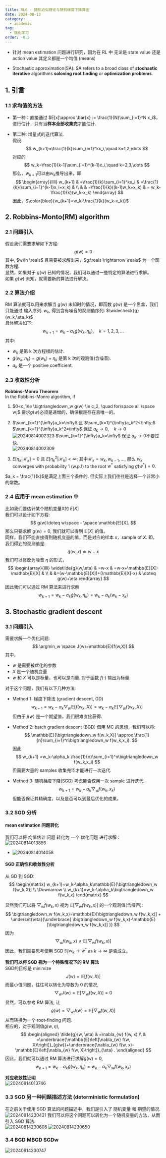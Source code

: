 ```yaml
---
title: RL6 - 随机近似理论与随机梯度下降算法
date: 2024-08-13
category:
  - academic
tag:
  - 强化学习
order: -0.5
---
```

- 针对 mean estimation 问题进行研究，因为在 RL 中 无论是 state value 还是 action value 其定义都是一个均值 (means)

- Stochastic approximation(SA): SA refers to a broad class of **stochastic iterative** algorithms **soloving root finding** or **optimization problems**.

## 1. 引言

### 1.1 求均值的方法

- 第一种：直接通过 $E[x]\approx \bar{x} := \frac{1}{N}\sum_{i=1}^N x_i$，进行估计，只有当**样本全部收集完**才能估计.  

- 第二种: 增量式的迭代算法.  
  假设:  
  $$
    w_{k+1}=\frac{1}{k}\sum_{i=1}^kx_i,\quad k=1,2,\dots
  $$
  对应的  
  $$
    w_k=\frac{1}{k-1}\sum_{i=1}^{k-1}x_i,\quad k=2,3,\dots
  $$
  那么，$w_{k+1}$可以由$w_k$推导出来，即  
  $$
  \begin{array}{llll}
    w_{k+1} & =\frac{1}{k}\sum_{i=1}^kx_i
    &
    =\frac{1}{k}(\sum_{i=1}^{k-1}x_i+x_k)
    &
    \\
    & & =\frac{1}{k}((k-1)w_k+x_k)
    & = w_k-\frac{1}{k}(w_k-x_k)
  \end{array}
  $$
  因此，$\color{blue}{w_{k+1}=w_k-\frac{1}{k}(w_k-x_k)}$

## 2. Robbins-Monto(RM) algorithm

### 2.1 问题引入

假设我们需要求解如下方程:  
$$
g(w)=0
$$
其中, $w\in \reals$ 且需要被求解出来，$g:\reals \rightarrow \reals$ 为一个函数方程.  
显然，如果对于 $g(w)$ 已知的情况，我们可以通过一些特定的算法进行求解。  
如果 $g(w)$ 未知，就需要新的算法进行解决。

### 2.2 算法介绍

RM 算法就可以用来求解当 $g(w)$ 未知时的情况，即函数 $g(w)$ 是一个黑盒，我们只能通过 输入序列: ${w_k}$, 得到含有噪音的观测值序列: $\widecheck{g}(w_k,\eta_k)$  
具体解决如下:  
$$
w_{k+1}=w_k-a_k\widetilde{g}(w_k,\eta_k),\quad k=1,2,3,\dots
$$
其中:  

- $w_k$ 是第 k 次方程根的估计.
- $\widetilde{g}(w_k,\eta_k)=g(w_k)+\eta_k$ 是第 k 次的观测值(含噪音).
- $a_k$ 是一个 positive coefficient.

### 2.3 收敛性分析

**Robbins-Monro Theorem**  
In the Robbins-Monro algorithm, if

1) $0<c_1\le \bigtriangledown_w g(w) \le c_2, \quad for\space all \space w;$
  要求$g(w)$必须是递增的，确保根是存在且唯一的。

2) $\sum_{k=1}^{\infty}a_k=\infty$ 且 $\sum_{k=1}^{\infty}a_k^2<\infty;$
  $\sum_{k=1}^{\infty}a_k^2=\infty$ 保证 $a_k \rightarrow 0, \quad k \rightarrow 0$  
  ![20240814002323](http://myimg.ekkosonya.cn/20240814002323.png)
  $\sum_{k=1}^{\infty}a_k=\infty$  保证 $a_k \rightarrow 0$不要过快.  
  ![20240814002309](http://myimg.ekkosonya.cn/20240814002309.png)

3) $E[\eta_k|\mathcal{H}_k]=0$ 且 $E[\eta_k^2|\mathcal{H}_k]<\infty;$
其中$\mathcal{H}_k={w_k,w_{k-1},\dots}$, 那么 $w_k$ converges with probability 1 (w.p.1) to the root $w^*$ satisfying $g(w^*)=0$.

$a_k = \frac{1}{k}$是满足上面三个条件的.  但实际上我们往往是选择一个非常小的常数。

### 2.4 应用于 mean estimation 中

比如我们要估计某个随机变量X的 $E[X]$  
我们可以设计如下方程:  
$$
g(w)\doteq w\space - \space \mathbb{E}[X].
$$
那么只要求解 $g(w)=0$, 我们就可以得到 $\mathbb{E}[X]$ 的值。  
同样，我们不能直接得到随机变量的值，而是对应的样本 $x$，sample of $X$.
即，我们得到的观测值是:  
$$
\widetilde{g}(w,x)\doteq w - x
$$
我们可以修改为噪音 $\eta$ 的形式，  
$$
\begin{array}{llll}
  \widetilde{g}(w,\eta)
  &
  =w-x
  &
  =w-x+\mathbb{E}[X]-\mathbb{E}[X]
  &
  \\
  &
  &=(w-\mathbb{E}[X])+(\mathbb{E}[X]-x)
  &
  \doteq g(w)+\eta
\end{array}
$$
因此我们可以通过 RM 算法来进行求解  
$$
w_{k+1}=w_k-\alpha_k \widetilde{g}(w_k,\eta_k)=w_k-\alpha_k(w_k-x_k)
$$

## 3. Stochastic gradient descent

### 3.1 问题引入

需要求解一个优化问题:  
$$
\argmin_w \space J(w)=\mathbb{E}[f(w,X)]
$$
其中，

- $w$ 是需要被优化的参数
- $X$ 是一个随机变量
- $w$ 和 $X$ 可以是标量，也可以是向量. 对于函数 $f(\cdot)$ 输出为标量.

对于这个问题，我们有以下几种方法:  

- Method 1: 梯度下降法 (gradient descent, GD)
  $$
  w_{k+1}
  =w_k-\alpha_k \bigtriangledown_w\mathbb{E}[f(w_k,X)]
  =w_k-\alpha_k \mathbb{E}[\bigtriangledown_w f(w_k,X)]
  $$
  但由于 $j(w)$ 是一个期望值，我们很难直接获得.

- Method 2: batch gradient descent (BGD)
  借用 MC 的思想，我们可以将:  
  $$
  \mathbb{E}[\bigtriangledown_w f(w_k,X)]
  \approx
  \frac{1}{n}\sum_{i=1}^n\bigtriangledown_w f(w_k,x_i).
  $$
  因此  
  $$
  w_{k+1}
  =w_k-\alpha_k \frac{1}{n}\sum_{i=1}^n\bigtriangledown_w f(w_k,x_i)
  $$
  但需要大量的 samples 收集完毕才能进行一次迭代.

- Method 3: 随机梯度下降(SGD)
  考虑能否仅用一次 sample 进行迭代.  
  $$
  w_{k+1}
  =w_k-\alpha_k \bigtriangledown_w f(w_k,x_k)
  $$
  但能否保证其精确度，以及是否可以到最后优化的成果。

### 3.2 SGD 分析

#### mean estimation 问题转化

我们可以将 均值估计 问题 转化为 一个 优化问题 进行求解：  
![20240814013856](http://myimg.ekkosonya.cn/20240814013856.png)
* ![20240814014058](http://myimg.ekkosonya.cn/20240814014058.png)

#### SGD 正确性和收敛性分析

从 GD 到 SGD:  
$$
\begin{matrix}
  w_{k+1}=w_k-\alpha_k\mathbb{E}[\bigtriangledown_w f(w_k,X)]
  \\
  \Downarrow
  \\
  w_{k+1}=w_k-\alpha_k\bigtriangledown_w f(w_k,x)
\end{matrix}
$$

显然我们可以将 $\bigtriangledown_w f(w_k,x)$ 视为 $\mathbb{E}[\bigtriangledown_w f(w_k,x)]$ 的一个观测值(含噪声):  
$$
\bigtriangledown_w f(w_k,x)=\mathbb{E}[\bigtriangledown_w f(w_k,x)]
+
\underset{\eta}{\underbrace{
\bigtriangledown_w f(w_k,x)-\mathbb{E}[\bigtriangledown_w f(w_k,x)]
}}
$$
因为  
$$
\bigtriangledown_w f(w_k,x) \neq \mathbb{E}[\bigtriangledown_w f(w_k,x)]
$$
因此，我们需要思考使用 SGD 时$w_k \rightarrow w^*$ as $k\rightarrow \infty$ 是否成立。  

**我们可以将 SGD 视为一个特殊情况下的 RM 算法**  
SGD的目标是 minimize  
$$
J(w)=\mathbb{E}[f(w,X)]
$$
而最小值问题，往往可以转化为导数为 0 的情况,  
$$
\bigtriangledown_w J(w)=\mathbb{E}[\bigtriangledown_w f(w,X)]=0
$$
显然，可以参考 RM 算法, 让  
$$
g(w) = \bigtriangledown_w J(w)=\mathbb{E}[\bigtriangledown_w f(w,X)]
$$
从而转换为一个 root-finding 问题.  
相应的，对于观测值$\widetilde{g}(w,\eta)$,
$$
\begin{aligned}
\tilde{g}(w, \eta) & =\nabla_{w} f(w, x) \\
& =\underbrace{\mathbb{E}\left[\nabla_{w} f(w, X)\right]}_{g(w)}+\underbrace{\nabla_{w} f(w, x)-\mathbb{E}\left[\nabla_{w} f(w, X)\right]}_{\eta} .
\end{aligned}
$$
因此，我们就可以通过 RM 算法进行求解$g(w)=0$,  
$$
w_{k+1}=w_k-\alpha_k\widetilde{g}(w_k,\eta_k)=w_k-\alpha_k\bigtriangledown_w f(w_k,x_k)
$$

**对应收敛性证明**  
![20240814013746](http://myimg.ekkosonya.cn/20240814013746.png)

### 3.3 SGD 另一种问题描述方法 (deterministic formulation)

在之前关于使用 SGD 算法的问题描述中，我们是引入了 随机变量 和 期望的情况.  
![20240814230431](http://myimg.ekkosonya.cn/20240814230431.png)
我们可以将这个问题可以转化为一个随机变量的方法，从而引入 SGD 算法.  
![20240814230606](http://myimg.ekkosonya.cn/20240814230606.png)
![20240814230650](http://myimg.ekkosonya.cn/20240814230650.png)

### 3.4 BGD MBGD SGDw

![20240814230747](http://myimg.ekkosonya.cn/20240814230747.png)

